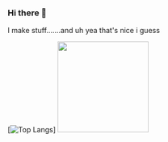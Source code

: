 ### Hi there 👋
I make stuff.......and uh yea that's nice i guess

[![Top Langs](https://github-readme-stats.vercel.app/api/top-langs/?username=JDevelo&langs_count=8)]
<img height="180em" src="https://github-readme-stats.vercel.app/api?username=JDevelo&show_icons=true&theme=dracula&hide_border=true&&count_private=true&include_all_commits=true" />
